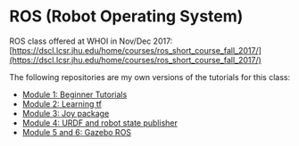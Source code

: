 # ROS (Robot Operating System)

ROS class offered at WHOI in Nov/Dec 2017: 
[https://dscl.lcsr.jhu.edu/home/courses/ros_short_course_fall_2017/](https://dscl.lcsr.jhu.edu/home/courses/ros_short_course_fall_2017/)

The following repositories are my own versions of the tutorials for this class: 
- [Module 1: Beginner Tutorials](https://github.com/emmettk/beginner_tutorials)
- [Module 2: Learning tf](https://github.com/emmettk/learning_tf)
- [Module 3: Joy package](https://github.com/emmettk/joy_twist)
- [Module 4: URDF and robot state publisher](https://github.com/emmettk/edumip_my_robot)
- [Module 5 and 6: Gazebo ROS](https://github.com/emmettk/edumip_my_robot_gazebo_ros)
